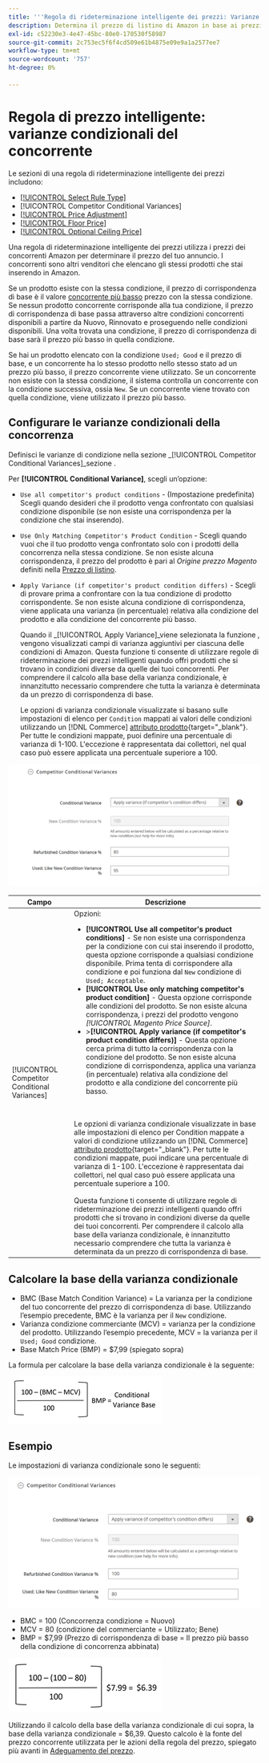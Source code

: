 ```yaml
---
title: '''Regola di rideterminazione intelligente dei prezzi: Varianze condizionali della concorrenza'
description: Determina il prezzo di listino di Amazon in base ai prezzi e alle condizioni della concorrenza del prodotto creando una regola di rideterminazione dei prezzi intelligente.
exl-id: c52230e3-4e47-45bc-80e0-170530f58987
source-git-commit: 2c753ec5f6f4cd509e61b4875e09e9a1a2577ee7
workflow-type: tm+mt
source-wordcount: '757'
ht-degree: 0%

---
```


# Regola di prezzo intelligente: varianze condizionali del concorrente

Le sezioni di una regola di rideterminazione intelligente dei prezzi includono:

- [[!UICONTROL Select Rule Type]](./intelligent-repricing-rules.md)
- [!UICONTROL Competitor Conditional Variances]
- [[!UICONTROL Price Adjustment]](./price-adjustment.md)
- [[!UICONTROL Floor Price]](./floor-price.md)
- [[!UICONTROL Optional Ceiling Price]](./optional-ceiling-price.md)

Una regola di rideterminazione intelligente dei prezzi utilizza i prezzi dei concorrenti Amazon per determinare il prezzo del tuo annuncio. I concorrenti sono altri venditori che elencano gli stessi prodotti che stai inserendo in Amazon.

Se un prodotto esiste con la stessa condizione, il prezzo di corrispondenza di base è il valore [concorrente più basso](./lowest-competitor-pricing.md) prezzo con la stessa condizione. Se nessun prodotto concorrente corrisponde alla tua condizione, il prezzo di corrispondenza di base passa attraverso altre condizioni concorrenti disponibili a partire da Nuovo, Rinnovato e proseguendo nelle condizioni disponibili. Una volta trovata una condizione, il prezzo di corrispondenza di base sarà il prezzo più basso in quella condizione.

Se hai un prodotto elencato con la condizione `Used; Good` e il prezzo di base, e un concorrente ha lo stesso prodotto nello stesso stato ad un prezzo più basso, il prezzo concorrente viene utilizzato. Se un concorrente non esiste con la stessa condizione, il sistema controlla un concorrente con la condizione successiva, ossia `New`. Se un concorrente viene trovato con quella condizione, viene utilizzato il prezzo più basso.

## Configurare le varianze condizionali della concorrenza

Definisci le varianze di condizione nella sezione _[!UICONTROL Competitor Conditional Variances]_sezione .

Per **[!UICONTROL Conditional Variance]**, scegli un’opzione:

- `Use all competitor's product conditions` - (Impostazione predefinita) Scegli quando desideri che il prodotto venga confrontato con qualsiasi condizione disponibile (se non esiste una corrispondenza per la condizione che stai inserendo).

- `Use Only Matching Competitor's Product Condition` - Scegli quando vuoi che il tuo prodotto venga confrontato solo con i prodotti della concorrenza nella stessa condizione. Se non esiste alcuna corrispondenza, il prezzo del prodotto è pari al _Origine prezzo Magento_ definiti nella [Prezzo di listino](./listing-price.md).

- `Apply Variance (if competitor's product condition differs)` - Scegli di provare prima a confrontare con la tua condizione di prodotto corrispondente. Se non esiste alcuna condizione di corrispondenza, viene applicata una varianza (in percentuale) relativa alla condizione del prodotto e alla condizione del concorrente più basso.

   Quando il _[!UICONTROL Apply Variance]_viene selezionata la funzione , vengono visualizzati campi di varianza aggiuntivi per ciascuna delle condizioni di Amazon. Questa funzione ti consente di utilizzare regole di rideterminazione dei prezzi intelligenti quando offri prodotti che si trovano in condizioni diverse da quelle dei tuoi concorrenti. Per comprendere il calcolo alla base della varianza condizionale, è innanzitutto necessario comprendere che tutta la varianza è determinata da un prezzo di corrispondenza di base.

   Le opzioni di varianza condizionale visualizzate si basano sulle impostazioni di elenco per `Condition` mappati ai valori delle condizioni utilizzando un [!DNL Commerce] [attributo prodotto](https://docs.magento.com/user-guide/catalog/product-attributes.html){target=&quot;_blank&quot;}. Per tutte le condizioni mappate, puoi definire una percentuale di varianza di 1-100. L&#39;eccezione è rappresentata dai collettori, nel qual caso può essere applicata una percentuale superiore a 100.

![Regola di rideterminazione intelligente dei prezzi - varianze condizionali dei concorrenti](assets/amazon-competitor-cond-variances.png)

| Campo | Descrizione |
|--- |--- |
| [!UICONTROL Competitor Conditional Variances] | Opzioni: <ul><li>**[!UICONTROL Use all competitor's product conditions]** - Se non esiste una corrispondenza per la condizione con cui stai inserendo il prodotto, questa opzione corrisponde a qualsiasi condizione disponibile. Prima tenta di corrispondere alla condizione e poi funziona dal `New` condizione di `Used; Acceptable`.</li><li>**[!UICONTROL Use only matching competitor's product condition]** - Questa opzione corrisponde alle condizioni del prodotto. Se non esiste alcuna corrispondenza, i prezzi del prodotto vengono _[!UICONTROL Magento Price Source]_.</li><li>>**[!UICONTROL Apply variance (if competitor's product condition differs)]** - Questa opzione cerca prima di tutto la corrispondenza con la condizione del prodotto. Se non esiste alcuna condizione di corrispondenza, applica una varianza (in percentuale) relativa alla condizione del prodotto e alla condizione del concorrente più basso.</li></ul><br><br>Le opzioni di varianza condizionale visualizzate in base alle impostazioni di elenco per Condition mappate a valori di condizione utilizzando un [!DNL Commerce] [attributo prodotto](https://docs.magento.com/user-guide/catalog/product-attributes.html){target=&quot;_blank&quot;}. Per tutte le condizioni mappate, puoi indicare una percentuale di varianza di 1-100. L&#39;eccezione è rappresentata dai collettori, nel qual caso può essere applicata una percentuale superiore a 100.<br><br>Questa funzione ti consente di utilizzare regole di rideterminazione dei prezzi intelligenti quando offri prodotti che si trovano in condizioni diverse da quelle dei tuoi concorrenti. Per comprendere il calcolo alla base della varianza condizionale, è innanzitutto necessario comprendere che tutta la varianza è determinata da un prezzo di corrispondenza di base. |

## Calcolare la base della varianza condizionale

- BMC (Base Match Condition Variance) = La varianza per la condizione del tuo concorrente del prezzo di corrispondenza di base. Utilizzando l’esempio precedente, BMC è la varianza per il `New` condizione.
- Varianza condizione commerciante (MCV) = varianza per la condizione del prodotto. Utilizzando l’esempio precedente, MCV = la varianza per il `Used; Good` condizione.
- Base Match Price (BMP) = $7,99 (spiegato sopra)

La formula per calcolare la base della varianza condizionale è la seguente:

![formula di calcolo della base della varianza condizionale](assets/amazon-cond-variance-calc-1.png)

## Esempio

Le impostazioni di varianza condizionale sono le seguenti:

![impostazioni di varianza condizionale di esempio](assets/amazon-cond-variances.png)

- BMC = 100 (Concorrenza condizione = Nuovo)
- MCV = 80 (condizione del commerciante = Utilizzato; Bene)
- BMP = $7,99 (Prezzo di corrispondenza di base = Il prezzo più basso della condizione di concorrenza abbinata)

![esempio di calcolo della base della varianza condizionale](assets/amazon-cond-variance-calc-2.png)

Utilizzando il calcolo della base della varianza condizionale di cui sopra, la base della varianza condizionale = $6,39. Questo calcolo è la fonte del prezzo concorrente utilizzata per le azioni della regola del prezzo, spiegato più avanti in [Adeguamento del prezzo](./price-adjustment.md).
